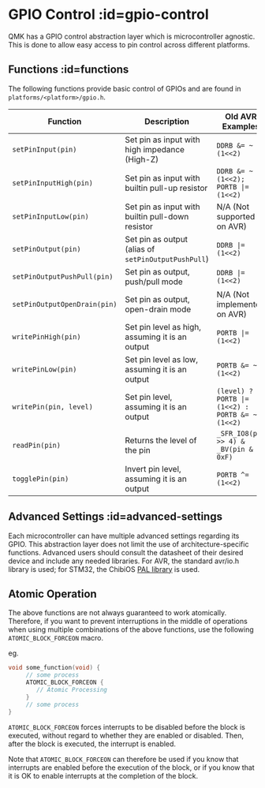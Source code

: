 # GPIO Control :id=gpio-control

QMK has a GPIO control abstraction layer which is microcontroller agnostic. This is done to allow easy access to pin control across different platforms.

## Functions :id=functions

The following functions provide basic control of GPIOs and are found in `platforms/<platform>/gpio.h`.

| Function                     | Description                                         | Old AVR Examples                                | Old ChibiOS/ARM Examples                         |
| ---------------------------- | --------------------------------------------------- | ----------------------------------------------- | ------------------------------------------------ |
| `setPinInput(pin)`           | Set pin as input with high impedance (High-Z)       | `DDRB &= ~(1<<2)`                               | `palSetLineMode(pin, PAL_MODE_INPUT)`            |
| `setPinInputHigh(pin)`       | Set pin as input with builtin pull-up resistor      | `DDRB &= ~(1<<2); PORTB \|= (1<<2)`             | `palSetLineMode(pin, PAL_MODE_INPUT_PULLUP)`     |
| `setPinInputLow(pin)`        | Set pin as input with builtin pull-down resistor    | N/A (Not supported on AVR)                      | `palSetLineMode(pin, PAL_MODE_INPUT_PULLDOWN)`   |
| `setPinOutput(pin)`          | Set pin as output (alias of `setPinOutputPushPull`) | `DDRB \|= (1<<2)`                               | `palSetLineMode(pin, PAL_MODE_OUTPUT_PUSHPULL)`  |
| `setPinOutputPushPull(pin)`  | Set pin as output, push/pull mode                   | `DDRB \|= (1<<2)`                               | `palSetLineMode(pin, PAL_MODE_OUTPUT_PUSHPULL)`  |
| `setPinOutputOpenDrain(pin)` | Set pin as output, open-drain mode                  | N/A (Not implemented on AVR)                    | `palSetLineMode(pin, PAL_MODE_OUTPUT_OPENDRAIN)` |
| `writePinHigh(pin)`          | Set pin level as high, assuming it is an output     | `PORTB \|= (1<<2)`                              | `palSetLine(pin)`                                |
| `writePinLow(pin)`           | Set pin level as low, assuming it is an output      | `PORTB &= ~(1<<2)`                              | `palClearLine(pin)`                              |
| `writePin(pin, level)`       | Set pin level, assuming it is an output             | `(level) ? PORTB \|= (1<<2) : PORTB &= ~(1<<2)` | `(level) ? palSetLine(pin) : palClearLine(pin)`  |
| `readPin(pin)`               | Returns the level of the pin                        | `_SFR_IO8(pin >> 4) & _BV(pin & 0xF)`           | `palReadLine(pin)`                               |
| `togglePin(pin)`             | Invert pin level, assuming it is an output          | `PORTB ^= (1<<2)`                               | `palToggleLine(pin)`                             |

## Advanced Settings :id=advanced-settings

Each microcontroller can have multiple advanced settings regarding its GPIO. This abstraction layer does not limit the use of architecture-specific functions. Advanced users should consult the datasheet of their desired device and include any needed libraries. For AVR, the standard avr/io.h library is used; for STM32, the ChibiOS [PAL library](https://chibios.sourceforge.net/docs3/hal/group___p_a_l.html) is used.

## Atomic Operation

The above functions are not always guaranteed to work atomically. Therefore, if you want to prevent interruptions in the middle of operations when using multiple combinations of the above functions, use the following `ATOMIC_BLOCK_FORCEON` macro.

eg.

```c
void some_function(void) {
     // some process
     ATOMIC_BLOCK_FORCEON {
        // Atomic Processing
     }
     // some process
}
```

`ATOMIC_BLOCK_FORCEON` forces interrupts to be disabled before the block is executed, without regard to whether they are enabled or disabled. Then, after the block is executed, the interrupt is enabled.

Note that `ATOMIC_BLOCK_FORCEON` can therefore be used if you know that interrupts are enabled before the execution of the block, or if you know that it is OK to enable interrupts at the completion of the block.
